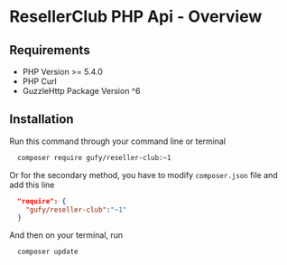 # ResellerClub PHP Api - Overview

## Requirements
- PHP Version >= 5.4.0
- PHP Curl
- GuzzleHttp Package Version ^6

## Installation
Run this command through your command line or terminal

```bash
  composer require gufy/reseller-club:~1
```

Or for the secondary method, you have to modify `composer.json` file and add this line

```json
  "require": {
    "gufy/reseller-club":"~1"
  }
```

And then on your terminal, run

```bash
  composer update
```

